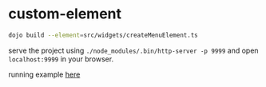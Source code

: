 # custom-element

```bash
dojo build --element=src/widgets/createMenuElement.ts
```

serve the project using `./node_modules/.bin/http-server -p 9999` and open `localhost:9999` in your browser.

running example [here](https://agubler.github.io/dojo-2-custom-element-example/index.html)
